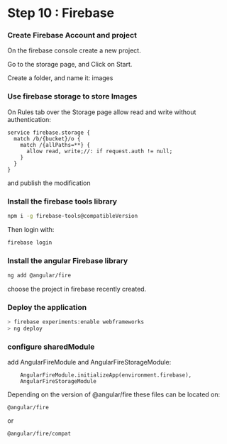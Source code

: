 # Step 10 : Firebase

### Create Firebase Account and project

On the firebase console create a new project.

Go to the storage page, and Click on Start.

Create a folder, and name it: images

### Use firebase storage to store Images

On Rules tab over the Storage page allow read and write without authentication:

```
service firebase.storage {
  match /b/{bucket}/o {
    match /{allPaths=**} {
      allow read, write;//: if request.auth != null;
    }
  }
}
```

and publish the modification

### Install the firebase tools library

```sh
npm i -g firebase-tools@compatibleVersion
```

Then login with:

```sh
firebase login
```

### Install the angular Firebase library

```sh
ng add @angular/fire
```

choose the project in firebase recently created.


### Deploy the application

```sh
> firebase experiments:enable webframeworks
> ng deploy
```

### configure sharedModule
add AngularFireModule and AngularFireStorageModule:

```
    AngularFireModule.initializeApp(environment.firebase),
    AngularFireStorageModule
```

Depending on the version of @angular/fire these files can be located on: 
```
@angular/fire
```
or 
```
@angular/fire/compat
```
